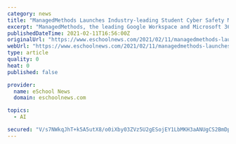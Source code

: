 ```yaml
---
category: news
title: "ManagedMethods Launches Industry-leading Student Cyber Safety Monitoring Powered by Artificial Intelligence"
excerpt: "ManagedMethods, the leading Google Workspace and Microsoft 365 cybersecurity, student safety, and compliance platform for K-12 school districts, today announced the launch of its Signals student"
publishedDateTime: 2021-02-11T16:56:00Z
originalUrl: "https://www.eschoolnews.com/2021/02/11/managedmethods-launches-industry-leading-student-cyber-safety-monitoring-powered-by-artificial-intelligence/"
webUrl: "https://www.eschoolnews.com/2021/02/11/managedmethods-launches-industry-leading-student-cyber-safety-monitoring-powered-by-artificial-intelligence/"
type: article
quality: 0
heat: 0
published: false

provider:
  name: eSchool News
  domain: eschoolnews.com

topics:
  - AI

secured: "V/s7NWkqJhT+k5A5utX8/o0iXby03ZVz5U2gESojEY1LbMKH3aANUgCS2BmDpdc24ubOjrzbhZVB2rNcjPFek2IRy+GxESyP6G6mfGRT39ge0kBNBPjVrFH2EwIA+vM7HT0hof2Tx+MbCVKAQvM0orFY0iN9HOu4v9bCS5XW6paYpiLGEGIaM0o3uuLLn3uMhIi1itCOk4Wj19aJb0ItiOq4Ki78h4WZn/eOGj9qC2lviSt6h2uvrtfNebeyX1Mi0asFNe+OJKec31XyInQtg0ztdv1SHEmi9+ufRNTWKWzUWhjF6rOs0rGHzRZ+ZJEQ8c7FPWV4WKxP8OMFrJK3r5UIvtRQgKl5/GeF2lzRKNU=;4DJhKkZcy7iQrRl8+RQjew=="
---
```


